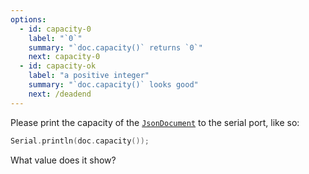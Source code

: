 ```yaml
---
options:
  - id: capacity-0
    label: "`0`"
    summary: "`doc.capacity()` returns `0`"
    next: capacity-0
  - id: capacity-ok
    label: "a positive integer"
    summary: "`doc.capacity()` looks good"
    next: /deadend
---
```


Please print the capacity of the [`JsonDocument`](/v6/api/jsondocument/) to the serial port, like so:

```c++
Serial.println(doc.capacity());
```

What value does it show?